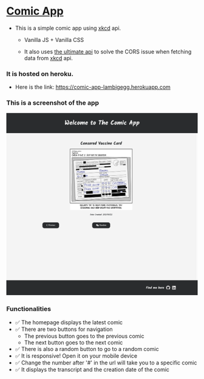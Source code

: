 # [Comic App](https://comic-app-lambigegg.herokuapp.com/)

- This is a simple comic app using [xkcd](https://xkcd.com/json.html) api.

  - Vanilla JS + Vanilla CSS

  - It also uses [the ultimate api](https://the-ultimate-api-challenge.herokuapp.com/) to solve the CORS issue when fetching data from [xkcd](https://xkcd.com/json.html) api.

### It is hosted on heroku.

- Here is the link: https://comic-app-lambigegg.herokuapp.com

### This is a screenshot of the app

![](Assets/screenshot.png)

### Functionalities

- :white_check_mark: The homepage displays the latest comic
- :white_check_mark: There are two buttons for navigation
  - The previous button goes to the previous comic
  - The next button goes to the next comic
- :white_check_mark: There is also a random button to go to a random comic
- :white_check_mark: It is responsive! Open it on your mobile device
- :white_check_mark: Change the number after '#' in the url will take you to a specific comic
- :white_check_mark: It displays the transcript and the creation date of the comic
